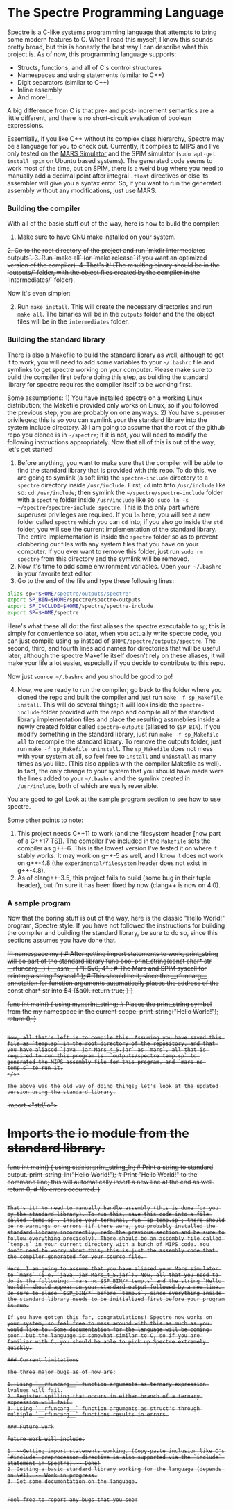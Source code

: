 # The Spectre Programming Language

Spectre is a C-like systems programming language that attempts to bring some modern features to C. When I read this myself, I know this sounds pretty broad, but this is honestly the best way I can describe what this project is. As of now, this programming language supports:

* Structs, functions, and all of C's control structures
* Namespaces and using statements (similar to C++)
* Digit separators (similar to C++)
* Inline assembly
* And more!...

A big difference from C is that pre- and post- increment semantics are a little different, and there is no short-circuit evaluation of boolean expressions.

Essentially, if you like C++ without its complex class hierarchy, Spectre may be a language for you to check out. Currently, it compiles to MIPS and I've only tested on the [MARS Simulator]( http://courses.missouristate.edu/KenVollmar/mars/) and the SPIM simulator (`sudo apt-get install spim` on Ubuntu based systems). The generated code seems to work most of the time, but on SPIM, there is a weird bug where you need to manually add a decimal point after integral `.float` directives or else its assembler will give you a syntax error. So, if you want to run the generated assembly without any modifications, just use MARS.

### Building the compiler

With all of the basic stuff out of the way, here is how to build the compiler:

1. Make sure to have GNU make installed on your system.
<s>
2. Go to the root directory of the project and run `mkdir intermediates outputs`.
3. Run `make all` (or `make release` if you want an optimized version of the compiler).
4. That's it! (The resulting binary should be in the `outputs/` folder, with the object files created by the compiler in the `intermediates/` folder).
</s>

Now it's even simpler:

2. Run `make install`. This will create the necessary directories and run `make all`. The binaries will be in the `outputs` folder and the the object files will be in the `intermediates` folder.

### Building the standard library

There is also a Makefile to build the standard library as well, although to get it to work, you will need to add some variables to your `~/.bashrc` file and symlinks to get spectre working on your computer. Please make sure to build the compiler first before doing this step, as building the standard library for spectre requires the compiler itself to be working first. 

Some assumptions: 1) You have installed spectre on a working Linux distribution; the Makefile provided only works on Linux, so if you followed the previous step, you are probably on one anyways. 2) You have superuser privileges; this is so you can symlink your the standard library into the system include directory. 3) I am going to assume that the root of the github repo you cloned is in `~/spectre`; if it is not, you will need to modify the following instructions appropriately. Now that all of this is out of the way, let's get started!

1. Before anything, you want to make sure that the compiler will be able to find the standard library that is provided with this repo. To do this, we are going to symlink (a soft link) the `spectre-include` directory to a `spectre` directory inside `/usr/include`. First, `cd` into tnto `/usr/include` like so: `cd /usr/include`; then symlink the `~/spectre/spectre-include` folder with a `spectre` folder inside `/usr/include` like so: `sudo ln -s ~/spectre/spectre-include spectre`. This is the only part where superuser privileges are required. If you `ls` here, you will see a new folder called `spectre` which you can `cd` into; if you also go inside the `std` folder, you will see the current implementation of the standard library. The entire implementation is inside the `spectre` folder so as to prevent clobbering our files with any system files that you have on your computer. If you ever want to remove this folder, just run `sudo rm spectre` from this directory and the symlink will be removed. 
2. Now it's time to add some environment variables. Open `your ~/.bashrc` in your favorite text editor.
3. Go to the end of the file and type these following lines:

```bash
alias sp="$HOME/spectre/outputs/spectre"
export SP_BIN=$HOME/spectre/spectre-outputs
export SP_INCLUDE=$HOME/spectre/spectre-include
export SP=$HOME/spectre
```

Here's what these all do: the first aliases the spectre executable to `sp`; this is simply for convenience so later, when you actually write spectre code, you can just compile using `sp` instead of `$HOME/spectre/outputs/spectre`. The second, third, and fourth lines add names for directories that will be useful later; although the spectre Makefile itself doesn't rely on these aliases, it will make your life a lot easier, especially if you decide to contribute to this repo.

Now just `source ~/.bashrc` and you should be good to go!

4. Now, we are ready to run the compiler; go back to the folder where you cloned the repo and built the compiler and just run `make -f sp_Makefile install`. This will do several things; it will look inside the `spectre-include` folder provided with the repo and compile all of the standard library implementation files and place the resulting assmeblies inside a newly created folder called `spectre-outputs` (aliased to `$SP_BIN`). If you modify something in the standard library, just run `make -f sp_Makefile all` to recompile the standard library. To remove the outputs folder, just run `make -f sp_Makefile uninstall`. The `sp_Makefile` does not mess with your system at all, so feel free to `install` and `uninstall` as many times as you like. (This also applies with the compiler Makefile as well). In fact, the only change to your system that you should have made were the lines added to your `~/.bashrc` and the symlink created in `/usr/include`, both of which are easily reversible.

You are good to go! Look at the sample program section to see how to use spectre.

Some other points to note:

1. This project needs C++11 to work (and the filesystem header [now part of a C++17 TS]). The compiler I've included in the `Makefile` sets the compiler as g++-6. This is the lowest version I've tested it on where it stably works. It may work on g++-5 as well, and I know it does not work on g++-4.8 (the `experimental/filesystem` header does not exist in g++-4.8).
2. As of clang++-3.5, this project fails to build (some bug in their tuple header), but I'm sure it has been fixed by now (clang++ is now on 4.0).

### A sample program

Now that the boring stuff is out of the way, here is the classic "Hello World!" program, Spectre style.
If you have not followed the instructions for building the compiler and building the standard library, be sure to do so, since this sections assumes you have done that.

<s>
```
namespace my { # After getting import statements to work, print_string will be part of the standard library
func bool print_string(const char* str __rfuncarg__) {
__asm__ (
"li $v0, 4" : # The Mars and SPIM syscall for printing a string
"syscall"
); # This should be it, since the __rfuncarg__ annotation for function arguments automatically places the address of the const char* str into $4 ($a0).
return true;
}
}

func int main() {
using my::print_string; # Places the print_string symbol from the my namespace in the current scope.
print_string("Hello World!");
return 0;
}
```

Now, all that's left is to compile this. Assuming you have saved this file as `temp.sp` in the root directory of the repository, and that you have aliased `java -jar Mars_4_5.jar` as `mars`, all that is required to run this program is: `outputs/spectre temp.sp` to generated the MIPS assembly file for this program, and `mars nc temp.s` to run it.
</s>

The above was the old way of doing things; let's look at the updated version using the standard library.

```
import <"std/io">
# Imports the io module from the standard library.

func int main() {
using std::io::print_string_ln; # Print a string to standard output.
    print_string_ln("Hello World!"); # Print "Hello World!" to the command line; this will automatically insert a new line at the end as well.
    return 0; # No errors occurred.
}
```

That's it! No need to manually handle assembly (this is done for you by the standard library). To run this, save this code into a file called `temp.sp`. Inside your terminal, run `sp temp.sp`; there should be no warnings or errors (if there were, you probably installed the standard library incorrectly, redo the previous section and be sure to follow everything precisely). There should be an assembly file called `temp.s` in your current directory with a bunch of MIPS code. You don't need to worry about this; this is just the assembly code that the compiler generated for your source file. 

Here, I am going to assume that you have aliased your Mars simulator to `mars` (i.e. `java -jar Mars_4_5.jar`). Now, all that you need to do is the following: `mars nc $SP_BIN/* temp.s` and the string `Hello World!` should appear on your standard output followed by a new line. Be sure to place `$SP_BIN/*` before `temp.s`, since everything inside the standard library needs to be initialized first before your program is run.

If you have gotten this far, congratulations! Spectre now works on your system, so feel free to mess around with this as much as you would like to. Some documentation for the language will be coming soon, but the language is somewhat similar to C, so if you are familiar with C, you should be able to pick up Spectre extremely quickly.

### Current limitations

The three major bugs as of now are:

1. Using `__rfuncarg__` function arguments as ternary expression lvalues will fail.
2. Register spilling that occurs in either branch of a ternary expression will fail.
3. Using `__rfuncarg__` function arguments as struct's through multiple `__rfuncarg__` functions results in errors.

### Future work

Future work will include:

1. ~~Getting import statements working. (Copy-paste inclusion like C's `#include` preprocessor directive is also supported via the `include` statement in Spectre).~~ Done!
2. Getting a basic standard library working for the language (depends on \#1). -- Work in progress.
3. Get some documentation on the language.


Feel free to report any bugs that you see!



